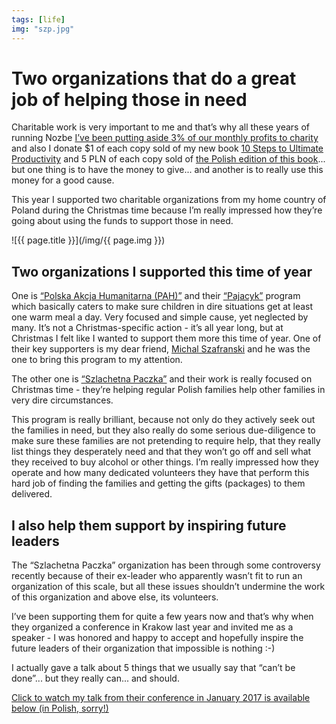 ```yaml
---
tags: [life]
img: "szp.jpg"
---
```


# Two organizations that do a great job of helping those in need

Charitable work is very important to me and that’s why all these years of running Nozbe [I’ve been putting aside 3% of our monthly profits to charity](https://sliwinski.com/charity) and also I donate $1 of each copy sold of my new book [10 Steps to Ultimate Productivity](https://productivitycourse.com) and 5 PLN of each copy sold of [the Polish edition of this book](https://kursproduktywnosci.pl)... but one thing is to have the money to give... and another is to really use this money for a good cause.

This year I supported two charitable organizations from my home country of Poland during the Christmas time because I’m really impressed how they’re going about using the funds to support those in need.

<!--More-->

![{{ page.title }}](/img/{{ page.img }})

## Two organizations I supported this time of year

One is [“Polska Akcja Humanitarna (PAH)”](https://www.pah.org.pl) and their [“Pajacyk”](https://www.pajacyk.pl/) program which basically caters to make sure children in dire situations get at least one warm meal a day. Very focused and simple cause, yet neglected by many. It’s not a Christmas-specific action - it’s all year long, but at Christmas I felt like I wanted to support them more this time of year. One of their key supporters is my dear friend, [Michal Szafranski](https://jakoszczedzacpieniadze.pl) and he was the one to bring this program to my attention.

The other one is [“Szlachetna Paczka”](https://www.szlachetnapaczka.pl) and their work is really focused on Christmas time - they’re helping regular Polish families help other families in very dire circumstances.

This program is really brilliant, because not only do they actively seek out the families in need, but they also really do some serious due-diligence to make sure these families are not pretending to require help, that they really list things they desperately need and that they won’t go off and sell what they received to buy alcohol or other things. I’m really impressed how they operate and how many dedicated volunteers they have that perform this hard job of finding the families and getting the gifts (packages) to them delivered.

## I also help them support by inspiring future leaders

The “Szlachetna Paczka” organization has been through some controversy recently because of their ex-leader who apparently wasn’t fit to run an organization of this scale, but all these issues shouldn’t undermine the work of this organization and above else, its volunteers.

I’ve been supporting them for quite a few years now and that’s why when they organized a conference in Krakow last year and invited me as a speaker - I was honored and happy to accept and hopefully inspire the future leaders of their organization that impossible is nothing :-)

I actually gave a talk about 5 things that we usually say that “can’t be done”... but they really can... and should.

[Click to watch my talk from their conference in January 2017 is available below (in Polish, sorry!)](/pl/szlachetna-paczka/)

[n]: https://nozbe.com/?a=mike
[p]: /podcast